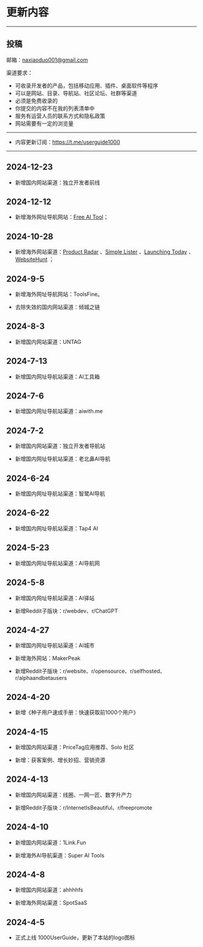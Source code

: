 # 更新内容

---

## 投稿

邮箱：naxiaoduo001@gmail.com

渠道要求：

  * 可收录开发者的产品，包括移动应用、插件、桌面软件等程序
  * 可以是网站、目录、导航站、社区论坛、社群等渠道
  * 必须是免费收录的
  * 你提交的内容不在我的列表清单中
  * 服务有运营人员的联系方式和隐私政策
  * 网站需要有一定的浏览量

---

  * 内容更新订阅：https://t.me/userguide1000

---

## 2024-12-23

- 新增国内网站渠道：独立开发者前线

## 2024-12-12

- 新增海外网址导航网站：[Free AI Tool](https://freeaitool.ai )；

## 2024-10-28

- 新增海外网站渠道：[Product Radar](https://productradar.ru/) 、[Simple Lister](https://simplelister.com/) 、[Launching Today](https://www.launching.today/) 、[WebsiteHunt](https://www.websitehunt.co/) ；

## 2024-9-5

- 新增海外网址导航网站：ToolsFine。

- 去除失效的国内网站渠道：倾城之链

## 2024-8-3

- 新增国内网站渠道：UNTAG

## 2024-7-13

- 新增国内网址导航站渠道：AI工具箱

## 2024-7-6

- 新增国内网址导航站渠道：aiwith.me

## 2024-7-2

- 新增国内网站渠道：独立开发者导航站

- 新增国内网址导航站渠道：老北鼻AI导航

## 2024-6-24

- 新增国内网址导航站渠道：智鹭AI导航

## 2024-6-22

- 新增国内网址导航站渠道：Tap4 AI

## 2024-5-23

- 新增国内网址导航站渠道：AI导航网

## 2024-5-8

- 新增国内网址导航站渠道：AI驿站

- 新增Reddit子版块：r/webdev、r/ChatGPT

## 2024-4-27

- 新增国内网址导航站渠道：AI城市

- 新增海外网站：MakerPeak

- 新增Reddit子版块：r/website、r/opensource、r/selfhosted、r/alphaandbetausers

## 2024-4-20

- 新增《种子用户速成手册：快速获取前1000个用户》

## 2024-4-15

- 新增国内网站渠道：PriceTag应用推荐、Solo 社区

- 新增：获客案例、增长妙招、营销资源

## 2024-4-13

- 新增国内网站渠道：线圈、一网一匠、数字升产力

- 新增Reddit子版块：r/InternetIsBeautiful、r/freepromote

## 2024-4-10

- 新增国内网站渠道：1Link.Fun

- 新增海外AI导航渠道：Super AI Tools

## 2024-4-8

- 新增国内网站渠道：ahhhhfs

- 新增海外网站渠道：SpotSaaS

## 2024-4-5

- 正式上线 1000UserGuide，更新了本站的logo图标





